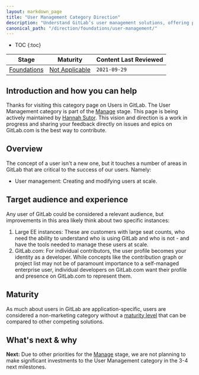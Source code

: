 ```yaml
---
layout: markdown_page
title: "User Management Category Direction"
description: "Understand GitLab’s user management solutions, offering powerful tools for identity, access, and role management across your organization."
canonical_path: "/direction/foundations/user-management/"
---
```


- TOC
{:toc}

| **Stage** | **Maturity** | **Content Last Reviewed** |
| --- | --- | --- |
| [Foundations](/direction/foundations/) | [Not Applicable](/direction/#maturity) | `2021-09-29` |

## Introduction and how you can help

Thanks for visiting this category page on Users in GitLab. The User Management category is part of the [Manage](https://about.gitlab.com/direction/foundations/) stage. This page is being actively maintained by [Hannah Sutor](https://about.gitlab.com/company/team/#hsutor). This vision and direction is a work in progress and sharing your feedback directly on issues and epics on GitLab.com is the best way to contribute. 

## Overview

The concept of a user isn't a new one, but it touches a number of areas in GitLab that are critical to the success of our users. Namely:

* User management: Creating and modifying users at scale.

## Target audience and experience

Any user of GitLab could be considered a relevant audience, but improvements in this area likely think about two specific instances:

1. Large EE instances: These are customers with large seat counts, who need the ability to understand who is using GitLab and who is not - and have the tools needed to manage these users at scale. 
1. GitLab.com: For individual contributors, the user profile becomes your identity as a developer. While concepts like the contribution graph or project list may not be of paramount importance to a self-managed enterprise user, individual developers on GitLab.com want their profile and presence on GitLab.com to represent them.

## Maturity

As much about users in GitLab are application-specific, users are considered a non-marketing category without a [maturity level](/direction/#maturity) that can be compared to other competing solutions.

## What's next & why

**Next:** Due to other priorities for the [Manage](https://about.gitlab.com/direction/foundations/) stage, we are not planning to make significant investments to the User Management category in the 3-4 next milestones. 
